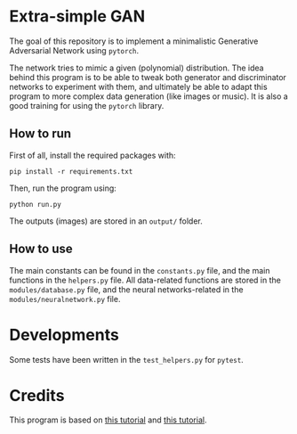 # Extra-simple GAN

The goal of this repository is to implement a minimalistic Generative Adversarial Network using `pytorch`.

The network tries to mimic a given (polynomial) distribution. The idea behind this program is to be able to tweak both generator and discriminator networks to experiment with them, and ultimately be able to adapt this program to more complex data generation (like images or music). It is also a good training for using the `pytorch` library.

## How to run

First of all, install the required packages with:
```shell
pip install -r requirements.txt
```

Then, run the program using:
```shell
python run.py
```

The outputs (images) are stored in an `output/` folder. 

## How to use

The main constants can be found in the `constants.py` file, and the main functions in the `helpers.py` file. All data-related functions are stored in the `modules/database.py` file, and the neural networks-related in the `modules/neuralnetwork.py` file.

# Developments

Some tests have been written in the `test_helpers.py` for `pytest`.

# Credits

This program is based on [this tutorial](https://blog.paperspace.com/implementing-gans-in-tensorflow/) and [this tutorial](https://pytorch.org/tutorials/beginner/dcgan_faces_tutorial.html).